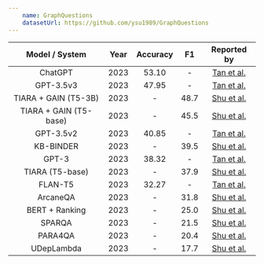 ```yaml
---
    name: GraphQuestions
    datasetUrl: https://github.com/ysu1989/GraphQuestions
---
```


|          Model / System           | Year | Accuracy |   F1   |                        Reported by                        |
|:---------------------------------:|:----:|:--------:|:------:|:---------------------------------------------------------:|
|       ChatGPT                     | 2023 |  53.10   |     -  |       [Tan et al.](https://arxiv.org/pdf/2303.07992.pdf)  |
|       GPT-3.5v3                   | 2023 |  47.95   |     -  |       [Tan et al.](https://arxiv.org/pdf/2303.07992.pdf)  |
|       TIARA + GAIN (T5-3B)        | 2023 |    -     |  48.7  |       [Shu et al.](https://arxiv.org/pdf/2309.08345.pdf)  |
|       TIARA + GAIN (T5-base)      | 2023 |    -     |  45.5  |       [Shu et al.](https://arxiv.org/pdf/2309.08345.pdf)  |
|       GPT-3.5v2                   | 2023 |  40.85   |     -  |       [Tan et al.](https://arxiv.org/pdf/2303.07992.pdf)  |
|       KB-BINDER                   | 2023 |    -     |  39.5  |       [Shu et al.](https://arxiv.org/pdf/2309.08345.pdf)  |
|       GPT-3                       | 2023 |  38.32   |     -  |       [Tan et al.](https://arxiv.org/pdf/2303.07992.pdf)  |
|       TIARA (T5-base)             | 2023 |    -     |  37.9  |       [Shu et al.](https://arxiv.org/pdf/2309.08345.pdf)  |
|       FLAN-T5                     | 2023 |  32.27   |     -  |       [Tan et al.](https://arxiv.org/pdf/2303.07992.pdf)  |
|       ArcaneQA                    | 2023 |    -     |  31.8  |       [Shu et al.](https://arxiv.org/pdf/2309.08345.pdf)  |
|       BERT + Ranking              | 2023 |    -     |  25.0  |       [Shu et al.](https://arxiv.org/pdf/2309.08345.pdf)  |
|       SPARQA                      | 2023 |    -     |  21.5  |       [Shu et al.](https://arxiv.org/pdf/2309.08345.pdf)  |
|       PARA4QA                     | 2023 |    -     |  20.4  |       [Shu et al.](https://arxiv.org/pdf/2309.08345.pdf)  |
|       UDepLambda                  | 2023 |    -     |  17.7  |       [Shu et al.](https://arxiv.org/pdf/2309.08345.pdf)  |
